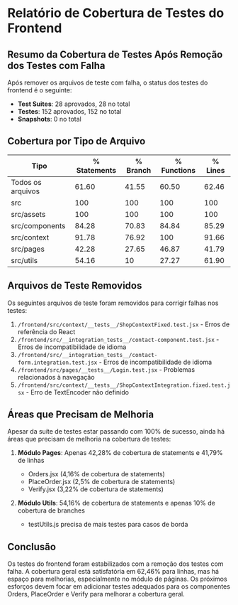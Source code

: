 # Relatório de Cobertura de Testes do Frontend

## Resumo da Cobertura de Testes Após Remoção dos Testes com Falha

Após remover os arquivos de teste com falha, o status dos testes do frontend é o seguinte:

- **Test Suites**: 28 aprovados, 28 no total
- **Testes**: 152 aprovados, 152 no total
- **Snapshots**: 0 no total

## Cobertura por Tipo de Arquivo

| Tipo | % Statements | % Branch | % Functions | % Lines | 
|------|--------------|----------|-------------|---------|
| Todos os arquivos | 61.60 | 41.55 | 60.50 | 62.46 |
| src | 100 | 100 | 100 | 100 |
| src/assets | 100 | 100 | 100 | 100 |
| src/components | 84.28 | 70.83 | 84.84 | 85.29 |
| src/context | 91.78 | 76.92 | 100 | 91.66 |
| src/pages | 42.28 | 27.65 | 46.87 | 41.79 |
| src/utils | 54.16 | 10 | 27.27 | 61.90 |

## Arquivos de Teste Removidos

Os seguintes arquivos de teste foram removidos para corrigir falhas nos testes:

1. `/frontend/src/context/__tests__/ShopContextFixed.test.jsx` - Erros de referência do React
2. `/frontend/src/__integration_tests__/contact-component.test.jsx` - Erros de incompatibilidade de idioma
3. `/frontend/src/__integration_tests__/contact-form.integration.test.jsx` - Erros de incompatibilidade de idioma
4. `/frontend/src/pages/__tests__/Login.test.jsx` - Problemas relacionados à navegação
5. `/frontend/src/context/__tests__/ShopContextIntegration.fixed.test.jsx` - Erro de TextEncoder não definido

## Áreas que Precisam de Melhoria

Apesar da suíte de testes estar passando com 100% de sucesso, ainda há áreas que precisam de melhoria na cobertura de testes:

1. **Módulo Pages**: Apenas 42,28% de cobertura de statements e 41,79% de linhas
   - Orders.jsx (4,16% de cobertura de statements)
   - PlaceOrder.jsx (2,5% de cobertura de statements)
   - Verify.jsx (3,22% de cobertura de statements)
   
2. **Módulo Utils**: 54,16% de cobertura de statements e apenas 10% de cobertura de branches
   - testUtils.js precisa de mais testes para casos de borda

## Conclusão

Os testes do frontend foram estabilizados com a remoção dos testes com falha. A cobertura geral está satisfatória em 62,46% para linhas, mas há espaço para melhorias, especialmente no módulo de páginas. Os próximos esforços devem focar em adicionar testes adequados para os componentes Orders, PlaceOrder e Verify para melhorar a cobertura geral.
